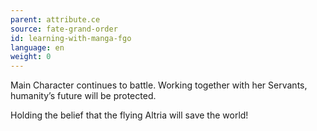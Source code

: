 ```yaml
---
parent: attribute.ce
source: fate-grand-order
id: learning-with-manga-fgo
language: en
weight: 0
---
```


Main Character continues to battle.
Working together with her Servants, humanity’s future will be protected.

Holding the belief that the flying Altria will save the world!
